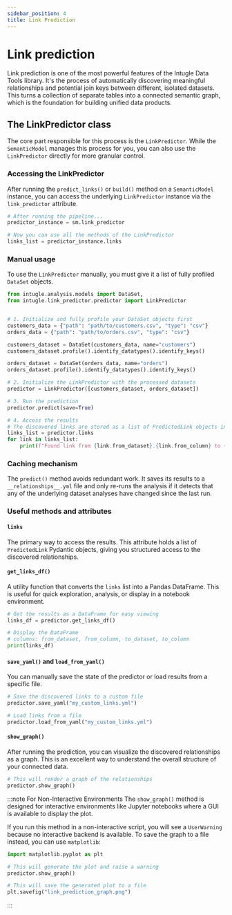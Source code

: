 ```yaml
---
sidebar_position: 4
title: Link Prediction
---
```


# Link prediction

Link prediction is one of the most powerful features of the Intugle Data Tools library. It's the process of automatically discovering meaningful relationships and potential join keys between different, isolated datasets. This turns a collection of separate tables into a connected semantic graph, which is the foundation for building unified data products.

## The LinkPredictor class

The core part responsible for this process is the `LinkPredictor`. While the `SemanticModel` manages this process for you, you can also use the `LinkPredictor` directly for more granular control.

### Accessing the LinkPredictor

After running the `predict_links()` or `build()` method on a `SemanticModel` instance, you can access the underlying `LinkPredictor` instance via the `link_predictor` attribute.

```python
# After running the pipeline...
predictor_instance = sm.link_predictor

# Now you can use all the methods of the LinkPredictor
links_list = predictor_instance.links
```

### Manual usage

To use the `LinkPredictor` manually, you must give it a list of fully profiled `DataSet` objects.

```python
from intugle.analysis.models import DataSet,
from intugle.link_predictor.predictor import LinkPredictor


# 1. Initialize and fully profile your DataSet objects first
customers_data = {"path": "path/to/customers.csv", "type": "csv"}
orders_data = {"path": "path/to/orders.csv", "type": "csv"}

customers_dataset = DataSet(customers_data, name="customers")
customers_dataset.profile().identify_datatypes().identify_keys()

orders_dataset = DataSet(orders_data, name="orders")
orders_dataset.profile().identify_datatypes().identify_keys()

# 2. Initialize the LinkPredictor with the processed datasets
predictor = LinkPredictor([customers_dataset, orders_dataset])

# 3. Run the prediction
predictor.predict(save=True)

# 4. Access the results
# The discovered links are stored as a list of PredictedLink objects in the `links` attribute
links_list = predictor.links
for link in links_list:
    print(f"Found link from {link.from_dataset}.{link.from_column} to {link.to_dataset}.{link.to_column}")
```

### Caching mechanism

The `predict()` method avoids redundant work. It saves its results to a `__relationships__.yml` file and only re-runs the analysis if it detects that any of the underlying dataset analyses have changed since the last run.

### Useful methods and attributes

#### `links`

The primary way to access the results. This attribute holds a list of `PredictedLink` Pydantic objects, giving you structured access to the discovered relationships.

#### `get_links_df()`

A utility function that converts the `links` list into a Pandas DataFrame. This is useful for quick exploration, analysis, or display in a notebook environment.

```python
# Get the results as a DataFrame for easy viewing
links_df = predictor.get_links_df()

# Display the DataFrame
# columns: from_dataset, from_column, to_dataset, to_column
print(links_df)
```

#### `save_yaml()` and `load_from_yaml()`

You can manually save the state of the predictor or load results from a specific file.

```python
# Save the discovered links to a custom file
predictor.save_yaml("my_custom_links.yml")

# Load links from a file
predictor.load_from_yaml("my_custom_links.yml")
```

#### `show_graph()`

After running the prediction, you can visualize the discovered relationships as a graph. This is an excellent way to understand the overall structure of your connected data.

```python
# This will render a graph of the relationships
predictor.show_graph()
```

:::note For Non-Interactive Environments
The `show_graph()` method is designed for interactive environments like Jupyter notebooks where a GUI is available to display the plot.

If you run this method in a non-interactive script, you will see a `UserWarning` because no interactive backend is available. To save the graph to a file instead, you can use `matplotlib`:

```python
import matplotlib.pyplot as plt

# This will generate the plot and raise a warning
predictor.show_graph()

# This will save the generated plot to a file
plt.savefig("link_prediction_graph.png")
```
:::
